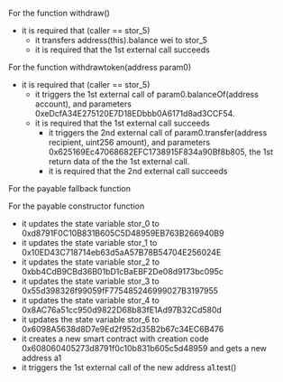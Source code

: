 For the function withdraw()
- it is required that (caller == stor_5)
  - it transfers address(this).balance wei to stor_5
  - it is required that the 1st external call succeeds

For the function withdrawtoken(address param0)
- it is required that (caller == stor_5)
  - it triggers the 1st external call of param0.balanceOf(address account), and parameters 0xeDcfA34E275120E7D18EDbbb0A6171d8ad3CCF54.
  - it is required that the 1st external call succeeds
    - it triggers the 2nd external call of param0.transfer(address recipient, uint256 amount), and parameters 0x625169Ec47068682EFC1738915F834a90Bf8b805, the 1st return data of the the 1st external call.
    - it is required that the 2nd external call succeeds

For the payable fallback function

For the payable constructor function
- it updates the state variable stor_0 to 0xd8791F0C10B831B605C5D48959EB763B266940B9
- it updates the state variable stor_1 to 0x10ED43C718714eb63d5aA57B78B54704E256024E
- it updates the state variable stor_2 to 0xbb4CdB9CBd36B01bD1cBaEBF2De08d9173bc095c
- it updates the state variable stor_3 to 0x55d398326f99059fF775485246999027B3197955
- it updates the state variable stor_4 to 0x8AC76a51cc950d9822D68b83fE1Ad97B32Cd580d
- it updates the state variable stor_6 to 0x6098A5638d8D7e9Ed2f952d35B2b67c34EC6B476
- it creates a new smart contract with creation code 0x608060405273d8791f0c10b831b605c5d48959 and gets a new address a1
- it triggers the 1st external call of the new address a1.test()
